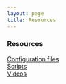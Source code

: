 ```yaml
---
layout: page
title: Resources
---
```

### Resources
[Configuration files](https://github.com/kevydotvinu/dotfiles)  
[Scripts](https://github.com/kevydotvinu/scripts)  
[Videos](https://youtube.com/channel/UCI4pT-mOo-UX5IfGVRtOLlw)
&nbsp;

&nbsp;

&nbsp;

&nbsp;

&nbsp;

&nbsp;


